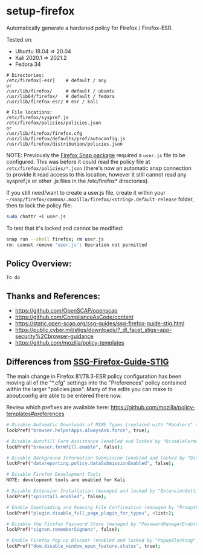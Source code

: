 
# setup-firefox
Automatically generate a hardened policy for Firefox / Firefox-ESR.

Tested on:

* Ubuntu 18.04 => 20.04
* Kali 2020.1 => 2021.2
* Fedora 34

```
# Directories:
/etc/firefox[-esr]    # default / any
or
/usr/lib/firefox/     # default / ubuntu
/usr/lib64/firefox/   # default / fedora
/usr/lib/firefox-esr/ # esr / kali

# File locations:
/etc/firefox/syspref.js
/etc/firefox/policies/policies.json
or
/usr/lib/firefox/firefox.cfg
/usr/lib/firefox/defaults/pref/autoconfig.js
/usr/lib/firefox/distribution/policies.json
```

NOTE: Previously the [Firefox Snap package](https://snapcraft.io/firefox) required a `user.js` file to be configured. This was before it could read the policy file at `/etc/firefox/policies/*.json` (there's now an automatic snap connection to provide it read access to this location, however it still cannot read any syspref.js or other .js files in the /etc/firefox* directories).

If you still need/want to create a user.js file, create it within your `~/snap/firefox/common/.mozilla/firefox/<string>.default-release` folder, then to lock the policy file:
```bash
sudo chattr +i user.js
```
To test that it's locked and cannot be modified:
```bash
snap run --shell firefox; rm user.js
rm: cannot remove 'user.js': Operation not permitted
```

## Policy Overview:

`To do`

## Thanks and References:
* https://github.com/OpenSCAP/openscap
* https://github.com/ComplianceAsCode/content
* https://static.open-scap.org/ssg-guides/ssg-firefox-guide-stig.html
* https://public.cyber.mil/stigs/downloads/?_dl_facet_stigs=app-security%2Cbrowser-guidance
* https://github.com/mozilla/policy-templates

## Differences from [SSG-Firefox-Guide-STIG](https://static.open-scap.org/ssg-guides/ssg-firefox-guide-stig.html)

The main change in Firefox 81/78.3-ESR policy configuration has been moving all of the "*.cfg" settings into the "Preferences" policy contained within the larger "policies.json". Many of the edits you can make to about:config are able to be entered there now. 

Review which prefixes are available here: https://github.com/mozilla/policy-templates#preferences

```bash
# Disable Automatic Downloads of MIME Types (replaced with "Handlers" since v78/v78-ESR, https://github.com/mozilla/policy-templates#handlers)
lockPref("browser.helperApps.alwaysAsk.force", true);

# Disable Autofill Form Assistance (enabled and locked by "DisableFormHistory" since v60/v60-ESR, https://github.com/mozilla/policy-templates#disableformhistory)
lockPref("browser.formfill.enable", false);

# Disable Background Information Submission (enabled and locked by "DisableTelemetry" since v60/v60-ESR, https://github.com/mozilla/policy-templates#disabletelemetry)
lockPref("datareporting.policy.dataSubmissionEnabled", false);

# Disable Firefox Development Tools
NOTE: development tools are enabled for Kali

# Disable Extension Installation (managed and locked by "ExtensionSettings" since v69/v68.1-ESR to allow approved extensions and block all others, https://github.com/mozilla/policy-templates#extensionsettings)
lockPref("xpinstall.enabled", false);

# Enable Downloading and Opening File Confirmation (managed by "PromptForDownloadLocation", https://github.com/mozilla/policy-templates#promptfordownloadlocation
lockPref("plugin.disable_full_page_plugin_for_types", <list>);

# Disable the Firefox Password Store (managed by "PasswordManagerEnabled", https://github.com/mozilla/policy-templates#passwordmanagerenabled
lockPref("signon.rememberSignons", false);

# Enable Firefox Pop-up Blocker (enabled and locked by "PopupBlocking" since v60/v60-ESR, https://github.com/mozilla/policy-templates#popupblocking
lockPref("dom.disable_window_open_feature.status", true);
```
